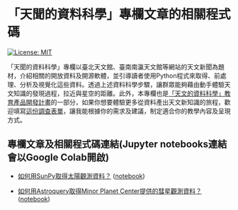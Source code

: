 # 「天聞的資料科學」專欄文章的相關程式碼
[![License: MIT](https://img.shields.io/badge/License-MIT-blue.svg)](https://github.com/YihaoSu/data-science-with-astronomy-news/blob/main/LICENSE)

「天聞的資料科學」專欄以臺北天文館、臺南南瀛天文館等網站的天文新聞為題材，介紹相關的開放資料及開源軟體，並引導讀者使用Python程式來取得、前處理、分析及視覺化這些資料。透過上述資料科學步驟，讓群眾能夠藉由動手體驗天文知識的發現過程，拉近與星空的距離。此外，本專欄也是[「天文的資料科學」教育產品開發計畫](https://matters.news/@astrobackhacker/364036-%E5%A4%A9%E6%96%87%E7%9A%84%E8%B3%87%E6%96%99%E7%A7%91%E5%AD%B8-%E4%BE%86%E7%94%A8python%E6%8B%89%E8%BF%91%E6%88%91%E5%80%91%E8%88%87%E6%98%9F%E7%A9%BA%E7%9A%84%E8%B7%9D%E9%9B%A2-%E6%95%99%E8%82%B2%E7%94%A2%E5%93%81%E9%96%8B%E7%99%BC%E8%AA%BF%E6%9F%A5%E8%A1%A8%E5%96%AE-bafybeiahet2kggahd2wwst6flujiwkdwvg6wyiz23c4dtlgyvn2odhfdfi)的一部分，如果你想要體驗更多從資料產出天文新知識的旅程，歡迎填寫[這份調查表單](https://docs.google.com/forms/d/e/1FAIpQLSdSjnrvdsqAtALGfIMxXhQMZ9PRO-e_2ML6kzg6tjqyHNl1eA/viewform)，讓我能根據你的需求及建議，制定適合你的教學內容及呈現方式。

## 專欄文章及相關程式碼連結(Jupyter notebooks連結會以Google Colab開啟)
* [如何用SunPy取得太陽觀測資料？](https://matters.news/@astrobackhacker/375244-%E5%A4%A9%E8%81%9E%E7%9A%84%E8%B3%87%E6%96%99%E7%A7%91%E5%AD%B8-%E5%A6%82%E4%BD%95%E7%94%A8sun-py%E5%8F%96%E5%BE%97%E5%A4%AA%E9%99%BD%E8%A7%80%E6%B8%AC%E8%B3%87%E6%96%99-bafybeib4tbbmf5t3pudqsyp4mm2dhck3run327uqdd3r7fp7hrnzy5xib4) ([notebook](https://colab.research.google.com/github/YihaoSu/data-science-with-astronomy-news/blob/main/notebooks/sun.ipynb))

* [如何用Astroquery取得Minor Planet Center提供的彗星觀測資料？](https://matters.news/@astrobackhacker/378676-%E5%A4%A9%E8%81%9E%E7%9A%84%E8%B3%87%E6%96%99%E7%A7%91%E5%AD%B8-%E5%A6%82%E4%BD%95%E7%94%A8astroquery%E5%8F%96%E5%BE%97minor-planet-center%E6%8F%90%E4%BE%9B%E7%9A%84%E5%BD%97%E6%98%9F%E8%A7%80%E6%B8%AC%E8%B3%87%E6%96%99-bafybeicuqs7xbcaajxin4g6i53l3bbxtpzgrgditv6jctb4xx7tr557klu) ([notebook](https://colab.research.google.com/github/YihaoSu/data-science-with-astronomy-news/blob/main/notebooks/comet.ipynb))